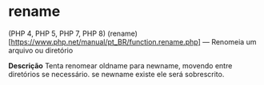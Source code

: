 # rename #
(PHP 4, PHP 5, PHP 7, PHP 8)
(rename)[https://www.php.net/manual/pt_BR/function.rename.php] — Renomeia um arquivo ou diretório

**Descrição**
Tenta renomear oldname para newname, movendo entre diretórios se necessário. se newname existe ele será sobrescrito.